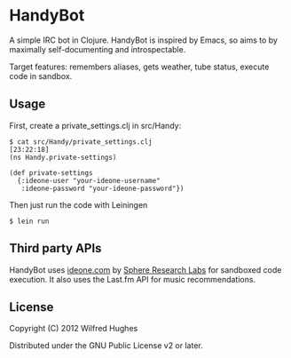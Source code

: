 # HandyBot

A simple IRC bot in Clojure. HandyBot is inspired by Emacs, so aims to
by maximally self-documenting and introspectable.

Target features: remembers aliases, gets weather, tube status, execute
code in sandbox.

## Usage

First, create a private_settings.clj in src/Handy:

    $ cat src/Handy/private_settings.clj                                                                                                                                                                    [23:22:18]
    (ns Handy.private-settings)
    
    (def private-settings
      {:ideone-user "your-ideone-username"
       :ideone-password "your-ideone-password"})
    
Then just run the code with Leiningen

    $ lein run
    
## Third party APIs

HandyBot uses [ideone.com](http://ideone.com) by
[Sphere Research Labs](http://sphere-research.com) for sandboxed code
execution. It also uses the Last.fm API for music recommendations.

## License

Copyright (C) 2012 Wilfred Hughes

Distributed under the GNU Public License v2 or later.
